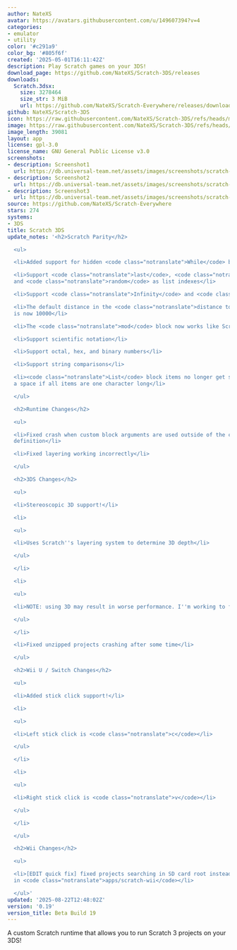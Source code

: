 ```yaml
---
author: NateXS
avatar: https://avatars.githubusercontent.com/u/149607394?v=4
categories:
- emulator
- utility
color: '#c291a9'
color_bg: '#805f6f'
created: '2025-05-01T16:11:42Z'
description: Play Scratch games on your 3DS!
download_page: https://github.com/NateXS/Scratch-3DS/releases
downloads:
  Scratch.3dsx:
    size: 3278464
    size_str: 3 MiB
    url: https://github.com/NateXS/Scratch-Everywhere/releases/download/0.19/Scratch.3dsx
github: NateXS/Scratch-3DS
icon: https://raw.githubusercontent.com/NateXS/Scratch-3DS/refs/heads/main/gfx/icon.png
image: https://raw.githubusercontent.com/NateXS/Scratch-3DS/refs/heads/main/gfx/logo.png
image_length: 39081
layout: app
license: gpl-3.0
license_name: GNU General Public License v3.0
screenshots:
- description: Screenshot1
  url: https://db.universal-team.net/assets/images/screenshots/scratch-3ds/screenshot1.png
- description: Screenshot2
  url: https://db.universal-team.net/assets/images/screenshots/scratch-3ds/screenshot2.png
- description: Screenshot3
  url: https://db.universal-team.net/assets/images/screenshots/scratch-3ds/screenshot3.png
source: https://github.com/NateXS/Scratch-Everywhere
stars: 274
systems:
- 3DS
title: Scratch 3DS
update_notes: '<h2>Scratch Parity</h2>

  <ul>

  <li>Added support for hidden <code class="notranslate">While</code> block</li>

  <li>Support <code class="notranslate">last</code>, <code class="notranslate">all</code>,
  and <code class="notranslate">random</code> as list indexes</li>

  <li>Support <code class="notranslate">Infinity</code> and <code class="notranslate">-Infinity</code></li>

  <li>The default distance in the <code class="notranslate">distance to</code> block
  is now 10000</li>

  <li>The <code class="notranslate">mod</code> block now works like Scratch does</li>

  <li>Support scientific notation</li>

  <li>Support octal, hex, and binary numbers</li>

  <li>Support string comparisons</li>

  <li><code class="notranslate">List</code> block items no longer get separated by
  a space if all items are one character long</li>

  </ul>

  <h2>Runtime Changes</h2>

  <ul>

  <li>Fixed crash when custom block arguments are used outside of the custom block
  definition</li>

  <li>Fixed layering working incorrectly</li>

  </ul>

  <h2>3DS Changes</h2>

  <ul>

  <li>Stereoscopic 3D support!</li>

  <li>

  <ul>

  <li>Uses Scratch''s layering system to determine 3D depth</li>

  </ul>

  </li>

  <li>

  <ul>

  <li>NOTE: using 3D may result in worse performance. I''m working to fix this.</li>

  </ul>

  </li>

  <li>Fixed unzipped projects crashing after some time</li>

  </ul>

  <h2>Wii U / Switch Changes</h2>

  <ul>

  <li>Added stick click support!</li>

  <li>

  <ul>

  <li>Left stick click is <code class="notranslate">c</code></li>

  </ul>

  </li>

  <li>

  <ul>

  <li>Right stick click is <code class="notranslate">v</code></li>

  </ul>

  </li>

  </ul>

  <h2>Wii Changes</h2>

  <ul>

  <li>[EDIT quick fix] fixed projects searching in SD card root instead of searching
  in <code class="notranslate">apps/scratch-wii</code></li>

  </ul>'
updated: '2025-08-22T12:48:02Z'
version: '0.19'
version_title: Beta Build 19
---
```

A custom Scratch runtime that allows you to run Scratch 3 projects on your 3DS!